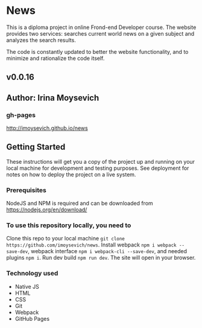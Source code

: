 # News
This is a diploma project in online Frond-end Developer course. The website provides two services: searches current world news on a given subject and analyzes the search results.

The code is constantly updated to better the website functionality, and to minimize and rationalize the code itself.

## v0.0.16

## Author: Irina Moysevich

### gh-pages
http://imoysevich.github.io/news

## Getting Started
These instructions will get you a copy of the project up and running on your local machine for development and testing purposes. See deployment for notes on how to deploy the project on a live system.

### Prerequisites
NodeJS and NPM is required and can be downloaded from https://nodejs.org/en/download/

### To use this repository locally, you need to
Clone this repo to your local machine `git clone https://github.com/imoysevich/news`.
Install webpack `npm i webpack --save-dev`, webpack interface `npm i webpack-cli --save-dev`, and needed plugins `npm i`.
Run dev build `npm run dev`.
The site will open in your browser.

### Technology used
- Native JS
- HTML
- CSS
- Git
- Webpack
- GitHub Pages
